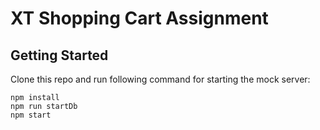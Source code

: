 # XT Shopping Cart Assignment


## Getting Started

Clone this repo and run following command for starting the mock server:

```
npm install
npm run startDb 
npm start

```